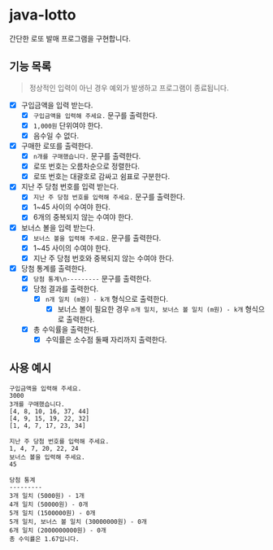 # java-lotto

간단한 로또 발매 프로그램을 구현합니다.

## 기능 목록

> 정상적인 입력이 아닌 경우 예외가 발생하고 프로그램이 종료됩니다.

- [x] 구입금액을 입력 받는다.
    - [x] `구입금액을 입력해 주세요.` 문구를 출력한다.
    - [x] `1,000원` 단위여야 한다.
    - [X] 음수일 수 없다.
- [x] 구매한 로또를 출력한다.
    - [x] `n개를 구매했습니다.` 문구를 출력한다.
    - [x] 로또 번호는 오름차순으로 정렬한다.
    - [x] 로또 번호는 대괄호로 감싸고 쉼표로 구분한다.
- [x] 지난 주 당첨 번호를 입력 받는다.
    - [x] `지난 주 당첨 번호를 입력해 주세요.` 문구를 출력한다.
    - [x] 1~45 사이의 수여야 한다.
    - [x] 6개의 중복되지 않는 수여야 한다.
- [x] 보너스 볼을 입력 받는다.
    - [x] `보너스 볼을 입력해 주세요.` 문구를 출력한다.
    - [x] 1~45 사이의 수여야 한다.
    - [x] 지난 주 당첨 번호와 중복되지 않는 수여야 한다.
- [x] 당첨 통계를 출력한다.
    - [x] `당첨 통계\n---------` 문구를 출력한다.
    - [x] 당첨 결과를 출력한다.
      - [x] `n개 일치 (m원) - k개` 형식으로 출력한다.
        - [x] 보너스 볼이 필요한 경우 `n개 일치, 보너스 볼 일치 (m원) - k개` 형식으로 출력한다.
    - [x] 총 수익률을 출력한다.
      - [x] 수익률은 소수점 둘째 자리까지 출력한다.

## 사용 예시

```
구입금액을 입력해 주세요.
3000
3개를 구매했습니다.
[4, 8, 10, 16, 37, 44]
[4, 9, 15, 19, 22, 32]
[1, 4, 7, 17, 23, 34]

지난 주 당첨 번호를 입력해 주세요.
1, 4, 7, 20, 22, 24
보너스 볼을 입력해 주세요.
45

당첨 통계
---------
3개 일치 (5000원) - 1개
4개 일치 (50000원) - 0개
5개 일치 (1500000원) - 0개
5개 일치, 보너스 볼 일치 (30000000원) - 0개
6개 일치 (2000000000원) - 0개
총 수익률은 1.67입니다.
```